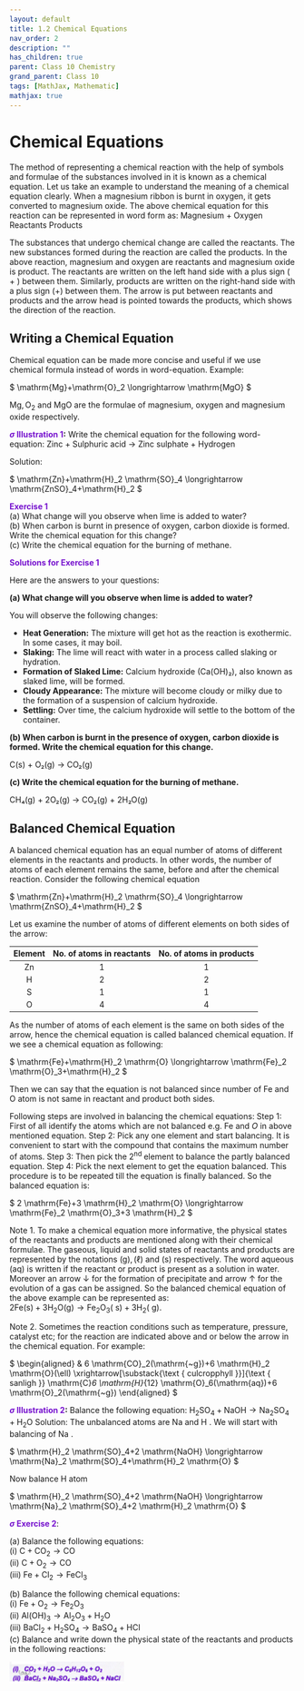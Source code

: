 ```yaml
---
layout: default
title: 1.2 Chemical Equations
nav_order: 2
description: ""
has_children: true
parent: Class 10 Chemistry
grand_parent: Class 10
tags: [MathJax, Mathematic]
mathjax: true
---
```


# Chemical Equations
The method of representing a chemical reaction with the help of symbols and formulae of the substances involved in it is known as a chemical equation. Let us take an example to understand the meaning of a chemical equation clearly.
When a magnesium ribbon is burnt in oxygen, it gets converted to magnesium oxide.
The above chemical equation for this reaction can be represented in word form as:
Magnesium + Oxygen
Reactants
Products

The substances that undergo chemical change are called the reactants. The new substances formed during the reaction are called the products.
In the above reaction, magnesium and oxygen are reactants and magnesium oxide is product.
The reactants are written on the left hand side with a plus sign ( + ) between them. Similarly, products are written on the right-hand side with a plus sign (+) between them.
The arrow is put between reactants and products and the arrow head is pointed towards the products, which shows the direction of the reaction.

## Writing a Chemical Equation
Chemical equation can be made more concise and useful if we use chemical formula instead of words in word-equation.
Example:

$
\mathrm{Mg}+\mathrm{O}_2 \longrightarrow \mathrm{MgO}
$

$\mathrm{Mg}, \mathrm{O}_2$ and MgO are the formulae of magnesium, oxygen and magnesium oxide respectively.

**<font color="#7612ce"><b>$\sigma$ Illustration 1</b></font>:**
Write the chemical equation for the following word-equation:
Zinc + Sulphuric acid $\rightarrow$ Zinc sulphate + Hydrogen

Solution:

$
\mathrm{Zn}+\mathrm{H}_2 \mathrm{SO}_4 \longrightarrow \mathrm{ZnSO}_4+\mathrm{H}_2
$

<font color="#7612ce"><b>Exercise 1</b></font>  
(a) What change will you observe when lime is added to water?  
(b) When carbon is burnt in presence of oxygen, carbon dioxide is formed. Write the chemical equation for this change?  
(c) Write the chemical equation for the burning of methane.  


<font color="#7612ce"><b>Solutions for Exercise 1</b></font>

Here are the answers to your questions:

**(a) What change will you observe when lime is added to water?**

You will observe the following changes:

*   **Heat Generation:** The mixture will get hot as the reaction is exothermic. In some cases, it may boil.
*   **Slaking:** The lime will react with water in a process called slaking or hydration.
*   **Formation of Slaked Lime:** Calcium hydroxide (Ca(OH)₂), also known as slaked lime, will be formed.
*   **Cloudy Appearance:** The mixture will become cloudy or milky due to the formation of a suspension of calcium hydroxide.
*   **Settling:** Over time, the calcium hydroxide will settle to the bottom of the container.

**(b) When carbon is burnt in the presence of oxygen, carbon dioxide is formed. Write the chemical equation for this change.**

C(s) + O₂(g) → CO₂(g)

**(c) Write the chemical equation for the burning of methane.**

CH₄(g) + 2O₂(g) → CO₂(g) + 2H₂O(g)


## Balanced Chemical Equation
A balanced chemical equation has an equal number of atoms of different elements in the reactants and products.
In other words, the number of atoms of each element remains the same, before and after the chemical reaction.
Consider the following chemical equation

$
\mathrm{Zn}+\mathrm{H}_2 \mathrm{SO}_4 \longrightarrow \mathrm{ZnSO}_4+\mathrm{H}_2
$


Let us examine the number of atoms of different elements on both sides of the arrow:

| Element | No. of atoms in reactants | No. of atoms in products |
| :---: | :---: | :---: |
| Zn | 1 | 1 |
| H | 2 | 2 |
| S | 1 | 1 |
| O | 4 | 4 |

As the number of atoms of each element is the same on both sides of the arrow, hence the chemical equation is called balanced chemical equation.
If we see a chemical equation as following:

$
\mathrm{Fe}+\mathrm{H}_2 \mathrm{O} \longrightarrow \mathrm{Fe}_2 \mathrm{O}_3+\mathrm{H}_2
$


Then we can say that the equation is not balanced since number of Fe and O atom is not same in reactant and product both sides.

Following steps are involved in balancing the chemical equations:
Step 1: First of all identify the atoms which are not balanced e.g. Fe and $O$ in above mentioned equation.
Step 2: Pick any one element and start balancing. It is convenient to start with the compound that contains the maximum number of atoms.
Step 3: Then pick the $2^{\text {nd }}$ element to balance the partly balanced equation.
Step 4: Pick the next element to get the equation balanced.
This procedure is to be repeated till the equation is finally balanced.
So the balanced equation is:

$
2 \mathrm{Fe}+3 \mathrm{H}_2 \mathrm{O} \longrightarrow \mathrm{Fe}_2 \mathrm{O}_3+3 \mathrm{H}_2
$


Note 1. To make a chemical equation more informative, the physical states of the reactants and products are mentioned along with their chemical formulae. The gaseous, liquid and solid states of reactants and products are represented by the notations $(\mathrm{g}),(\ell)$ and $(\mathrm{s})$ respectively. The word aqueous $(\mathrm{aq})$ is written if the reactant or product is present as a solution in water. Moreover an arrow $\downarrow$ for the formation of precipitate and arrow $\uparrow$ for the evolution of a gas can be assigned. So the balanced chemical equation of the above example can be represented as:  
$2 \mathrm{Fe}(\mathrm{s})+3 \mathrm{H}_2 \mathrm{O}(\mathrm{g}) \longrightarrow \mathrm{Fe}_2 \mathrm{O}_3(\mathrm{~s})+3 \mathrm{H}_2(\mathrm{~g})$.

Note 2. Sometimes the reaction conditions such as temperature, pressure, catalyst etc; for the reaction are indicated above and or below the arrow in the chemical equation.
For example:

$
\begin{aligned}
& 6 \mathrm{CO}_2(\mathrm{~g})+6 \mathrm{H}_2 \mathrm{O}(\ell) \xrightarrow[\substack{\text { culcropphyll }}]{\text { sanligh }} \mathrm{C}_6 \mathrm{H}_{12} \mathrm{O}_6(\mathrm{aq})+6 \mathrm{O}_2(\mathrm{~g})
\end{aligned}
$


**<font color="#7612ce"><b>$\sigma$ Illustration 2</b></font>:**
Balance the following equation: $\mathrm{H}_2 \mathrm{SO}_4+\mathrm{NaOH} \rightarrow \mathrm{Na}_2 \mathrm{SO}_4+\mathrm{H}_2 \mathrm{O}$
Solution: The unbalanced atoms are Na and H . We will start with balancing of Na .

$
\mathrm{H}_2 \mathrm{SO}_4+2 \mathrm{NaOH} \longrightarrow \mathrm{Na}_2 \mathrm{SO}_4+\mathrm{H}_2 \mathrm{O}
$


Now balance H atom

$
\mathrm{H}_2 \mathrm{SO}_4+2 \mathrm{NaOH} \longrightarrow \mathrm{Na}_2 \mathrm{SO}_4+2 \mathrm{H}_2 \mathrm{O}
$

<font color="#7612ce"><b>$\sigma$ Exercise 2</b></font>:

(a) Balance the following equations:  
(i) $\mathrm{C}+\mathrm{CO}_2 \rightarrow \mathrm{CO}$  
(ii) $\mathrm{C}+\mathrm{O}_2 \rightarrow \mathrm{CO}$  
(iii) $\mathrm{Fe}+\mathrm{Cl}_2 \rightarrow \mathrm{FeCl}_3$  

(b) Balance the following chemical equations:  
(i) $\mathrm{Fe}+\mathrm{O}_2 \rightarrow \mathrm{Fe}_2 \mathrm{O}_3$  
(ii) $\mathrm{Al}(\mathrm{OH})_3 \rightarrow \mathrm{Al}_2 \mathrm{O}_3+\mathrm{H}_2 \mathrm{O}$  
(iii) $\mathrm{BaCl}_2+\mathrm{H}_2 \mathrm{SO}_4 \rightarrow \mathrm{BaSO}_4+\mathrm{HCl}$  
(c) Balance and write down the physical state of the reactants and products in the following   reactions:

<img src="../images/exercise2c.png" width="40%"/>
